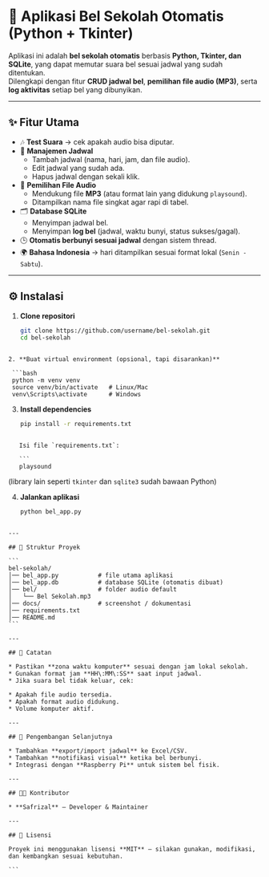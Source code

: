 # 🔔 Aplikasi Bel Sekolah Otomatis (Python + Tkinter)

Aplikasi ini adalah **bel sekolah otomatis** berbasis **Python, Tkinter, dan SQLite**, yang dapat memutar suara bel sesuai jadwal yang sudah ditentukan.  
Dilengkapi dengan fitur **CRUD jadwal bel**, **pemilihan file audio (MP3)**, serta **log aktivitas** setiap bel yang dibunyikan.

---

## ✨ Fitur Utama

- 🎶 **Test Suara** → cek apakah audio bisa diputar.
- 📅 **Manajemen Jadwal**  
  - Tambah jadwal (nama, hari, jam, dan file audio).  
  - Edit jadwal yang sudah ada.  
  - Hapus jadwal dengan sekali klik.  
- 📂 **Pemilihan File Audio**  
  - Mendukung file **MP3** (atau format lain yang didukung `playsound`).  
  - Ditampilkan nama file singkat agar rapi di tabel.  
- 🗂️ **Database SQLite**  
  - Menyimpan jadwal bel.  
  - Menyimpan **log bel** (jadwal, waktu bunyi, status sukses/gagal).  
- 🕒 **Otomatis berbunyi sesuai jadwal** dengan sistem thread.  
- 🌍 **Bahasa Indonesia** → hari ditampilkan sesuai format lokal (`Senin - Sabtu`).

---





## ⚙️ Instalasi

1. **Clone repositori**
   ```bash
   git clone https://github.com/username/bel-sekolah.git
   cd bel-sekolah
  ````

2. **Buat virtual environment (opsional, tapi disarankan)**

   ```bash
   python -m venv venv
   source venv/bin/activate   # Linux/Mac
   venv\Scripts\activate      # Windows
  ````

3. **Install dependencies**

   ```bash
   pip install -r requirements.txt
````

   Isi file `requirements.txt`:

   ```
   playsound
  ````

   (library lain seperti `tkinter` dan `sqlite3` sudah bawaan Python)

4. **Jalankan aplikasi**

   ```bash
   python bel_app.py
  ````

---

## 📂 Struktur Proyek

```
bel-sekolah/
│── bel_app.py           # file utama aplikasi
│── bel_app.db           # database SQLite (otomatis dibuat)
│── bel/                 # folder audio default
│   └── Bel Sekolah.mp3
│── docs/                # screenshot / dokumentasi
│── requirements.txt
│── README.md
```

---

## 📝 Catatan

* Pastikan **zona waktu komputer** sesuai dengan jam lokal sekolah.
* Gunakan format jam **HH\:MM\:SS** saat input jadwal.
* Jika suara bel tidak keluar, cek:

  * Apakah file audio tersedia.
  * Apakah format audio didukung.
  * Volume komputer aktif.

---

## 📌 Pengembangan Selanjutnya

* Tambahkan **export/import jadwal** ke Excel/CSV.
* Tambahkan **notifikasi visual** ketika bel berbunyi.
* Integrasi dengan **Raspberry Pi** untuk sistem bel fisik.

---

## 👨‍💻 Kontributor

* **Safrizal** – Developer & Maintainer

---

## 📜 Lisensi

Proyek ini menggunakan lisensi **MIT** – silakan gunakan, modifikasi, dan kembangkan sesuai kebutuhan.

```


